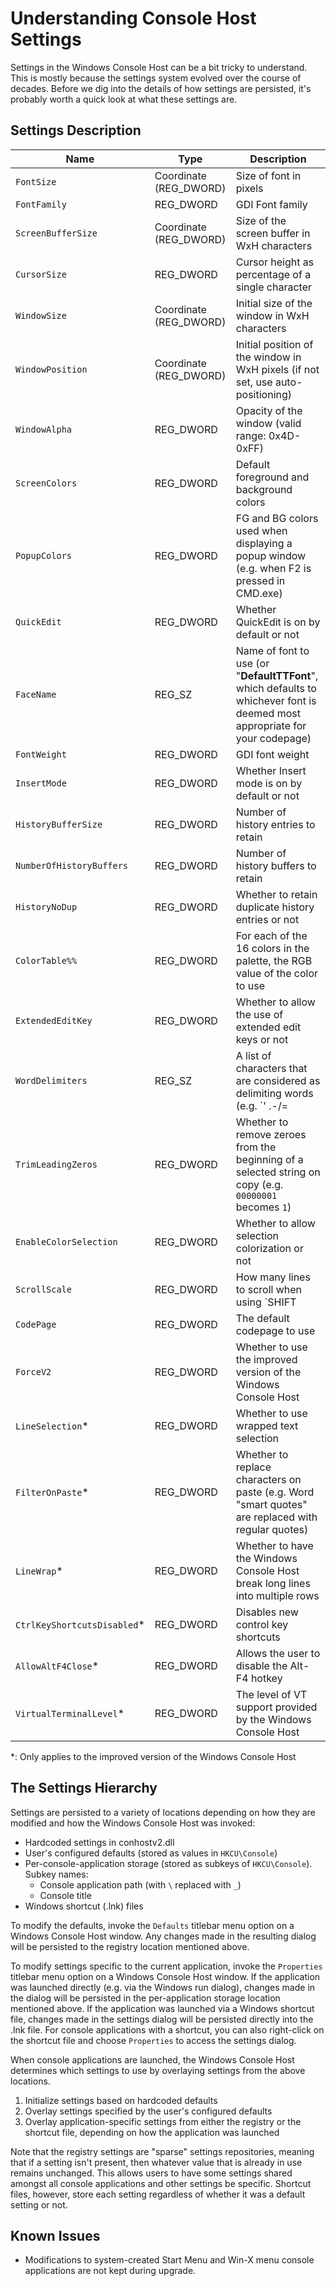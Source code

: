 # Understanding Console Host Settings

Settings in the Windows Console Host can be a bit tricky to understand. This is mostly because the settings system evolved over the course of decades. Before we dig into the details of how settings are persisted, it's probably worth a quick look at what these settings are.

## Settings Description

|Name                       |Type                   |Description                           |
|---------------------------|-----------------------|--------------------------------------|
|`FontSize`                 |Coordinate (REG_DWORD) |Size of font in pixels                |
|`FontFamily`               |REG_DWORD              |GDI Font family                       |
|`ScreenBufferSize`         |Coordinate (REG_DWORD) |Size of the screen buffer in WxH characters |
|`CursorSize`               |REG_DWORD              |Cursor height as percentage of a single character |
|`WindowSize`               |Coordinate (REG_DWORD) |Initial size of the window in WxH characters |
|`WindowPosition`           |Coordinate (REG_DWORD) |Initial position of the window in WxH pixels (if not set, use auto-positioning) |
|`WindowAlpha`              |REG_DWORD              |Opacity of the window (valid range: 0x4D-0xFF) |
|`ScreenColors`             |REG_DWORD              |Default foreground and background colors |
|`PopupColors`              |REG_DWORD              |FG and BG colors used when displaying a popup window (e.g. when F2 is pressed in CMD.exe) |
|`QuickEdit`                |REG_DWORD              |Whether QuickEdit is on by default or not |
|`FaceName`                 |REG_SZ                 |Name of font to use (or "__DefaultTTFont__", which defaults to whichever font is deemed most appropriate for your codepage) |
|`FontWeight`               |REG_DWORD              |GDI font weight                       |
|`InsertMode`               |REG_DWORD              |Whether Insert mode is on by default or not |
|`HistoryBufferSize`        |REG_DWORD              |Number of history entries to retain   |
|`NumberOfHistoryBuffers`   |REG_DWORD              |Number of history buffers to retain   |
|`HistoryNoDup`             |REG_DWORD              |Whether to retain duplicate history entries or not |
|`ColorTable%%`             |REG_DWORD              |For each of the 16 colors in the palette, the RGB value of the color to use |
|`ExtendedEditKey`          |REG_DWORD              |Whether to allow the use of extended edit keys or not |
|`WordDelimiters`           |REG_SZ                 |A list of characters that are considered as delimiting words (e.g. `' .-/\=|,()[]{}'`) |
|`TrimLeadingZeros`         |REG_DWORD              |Whether to remove zeroes from the beginning of a selected string on copy (e.g. `00000001` becomes `1`) |
|`EnableColorSelection`     |REG_DWORD              |Whether to allow selection colorization or not |
|`ScrollScale`              |REG_DWORD              |How many lines to scroll when using `SHIFT|Scroll Wheel` |
|`CodePage`                 |REG_DWORD              |The default codepage to use           |
|`ForceV2`                  |REG_DWORD              |Whether to use the improved version of the Windows Console Host |
|`LineSelection`*           |REG_DWORD              |Whether to use wrapped text selection |
|`FilterOnPaste`*           |REG_DWORD              |Whether to replace characters on paste (e.g. Word "smart quotes" are replaced with regular quotes) |
|`LineWrap`*                |REG_DWORD              |Whether to have the Windows Console Host break long lines into multiple rows |
|`CtrlKeyShortcutsDisabled`*|REG_DWORD              |Disables new control key shortcuts    |
|`AllowAltF4Close`*         |REG_DWORD              |Allows the user to disable the Alt-F4 hotkey |
|`VirtualTerminalLevel`*    |REG_DWORD              |The level of VT support provided by the Windows Console Host |

*: Only applies to the improved version of the Windows Console Host

## The Settings Hierarchy

Settings are persisted to a variety of locations depending on how they are modified and how the Windows Console Host was invoked:
* Hardcoded settings in conhostv2.dll
* User's configured defaults (stored as values in `HKCU\Console`)
* Per-console-application storage (stored as subkeys of `HKCU\Console`). Subkey names:
  * Console application path (with `\` replaced with `_`)
  * Console title 
* Windows shortcut (.lnk) files

To modify the defaults, invoke the `Defaults` titlebar menu option on a Windows Console Host window. Any changes made in the resulting dialog will be persisted to the registry location mentioned above.

To modify settings specific to the current application, invoke the `Properties` titlebar menu option on a Windows Console Host window. If the application was launched directly (e.g. via the Windows run dialog), changes made in the dialog will be persisted in the per-application storage location mentioned above. If the application was launched via a Windows shortcut file, changes made in the settings dialog will be persisted directly into the .lnk file. For console applications with a shortcut, you can also right-click on the shortcut file and choose `Properties` to access the settings dialog.

When console applications are launched, the Windows Console Host determines which settings to use by overlaying settings from the above locations.

1. Initialize settings based on hardcoded defaults
2. Overlay settings specified by the user's configured defaults
3. Overlay application-specific settings from either the registry or the shortcut file, depending on how the application was launched

Note that the registry settings are "sparse" settings repositories, meaning that if a setting isn't present, then whatever value that is already in use remains unchanged. This allows users to have some settings shared amongst all console applications and other settings be specific. Shortcut files, however, store each setting regardless of whether it was a default setting or not. 

## Known Issues 

* Modifications to system-created Start Menu and Win-X menu console applications are not kept during upgrade. 